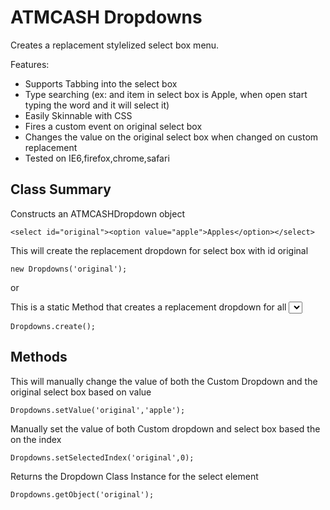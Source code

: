 ATMCASH Dropdowns
=================

Creates a replacement stylelized select box menu.

Features: 
 - Supports Tabbing into the select box
 - Type searching (ex: and item in select box is Apple, when open start typing the word and it will select it)
 - Easily Skinnable with CSS
 - Fires a custom event on original select box
 - Changes the value on the original select box when changed on custom replacement
 - Tested on IE6,firefox,chrome,safari

Class Summary
-------------

Constructs an ATMCASHDropdown object

`<select id="original"><option value="apple">Apples</option></select>`

This will create the replacement dropdown for select box with id original

`new Dropdowns('original');`
	
or

This is a static Method that creates a replacement dropdown for all <select> boxes found in the page. Add class name replaced if you don't wish to have a specific select item to be chagned.

`Dropdowns.create();`

Methods
-------
	
This will manually change the value of both the Custom Dropdown and the original select box based on value

`Dropdowns.setValue('original','apple');`

Manually set the value of both Custom dropdown and select box based the on the index

`Dropdowns.setSelectedIndex('original',0);`

Returns the Dropdown Class Instance for the select element

`Dropdowns.getObject('original');`